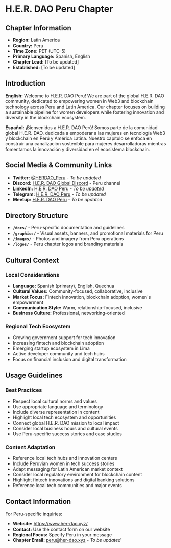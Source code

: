 # H.E.R. DAO Peru Chapter

## Chapter Information

- **Region:** Latin America
- **Country:** Peru
- **Time Zone:** PET (UTC-5)
- **Primary Language:** Spanish, English
- **Chapter Lead:** [To be updated]
- **Established:** [To be updated]

## Introduction

**English:**
Welcome to H.E.R. DAO Peru! We are part of the global H.E.R. DAO community, dedicated to empowering women in Web3 and blockchain technology across Peru and Latin America. Our chapter focuses on building a sustainable pipeline for women developers while fostering innovation and diversity in the blockchain ecosystem.

**Español:**
¡Bienvenidos a H.E.R. DAO Perú! Somos parte de la comunidad global H.E.R. DAO, dedicada a empoderar a las mujeres en tecnología Web3 y blockchain en Perú y América Latina. Nuestro capítulo se enfoca en construir una canalización sostenible para mujeres desarrolladoras mientras fomentamos la innovación y diversidad en el ecosistema blockchain.

## Social Media & Community Links

- **Twitter:** [@HERDAO_Peru](https://twitter.com/HERDAO_Peru) - *To be updated*
- **Discord:** [H.E.R. DAO Global Discord](https://discord.gg/her-dao) - Peru channel
- **LinkedIn:** [H.E.R. DAO Peru](https://linkedin.com/company/her-dao-peru) - *To be updated*
- **Telegram:** [H.E.R. DAO Peru](https://t.me/herdao_peru) - *To be updated*
- **Meetup:** [H.E.R. DAO Peru](https://meetup.com/her-dao-peru) - *To be updated*

## Directory Structure

- **`/docs/`** - Peru-specific documentation and guidelines
- **`/graphics/`** - Visual assets, banners, and promotional materials for Peru
- **`/images/`** - Photos and imagery from Peru operations
- **`/logos/`** - Peru chapter logos and branding materials

## Cultural Context

### Local Considerations
- **Language:** Spanish (primary), English, Quechua
- **Cultural Values:** Community-focused, collaborative, inclusive
- **Market Focus:** Fintech innovation, blockchain adoption, women's empowerment
- **Communication Style:** Warm, relationship-focused, inclusive
- **Business Culture:** Professional, networking-oriented

### Regional Tech Ecosystem
- Growing government support for tech innovation
- Increasing fintech and blockchain adoption
- Emerging startup ecosystem in Lima
- Active developer community and tech hubs
- Focus on financial inclusion and digital transformation

## Usage Guidelines

### Best Practices
- Respect local cultural norms and values
- Use appropriate language and terminology
- Include diverse representation in content
- Highlight local tech ecosystem and opportunities
- Connect global H.E.R. DAO mission to local impact
- Consider local business hours and cultural events
- Use Peru-specific success stories and case studies

### Content Adaptation
- Reference local tech hubs and innovation centers
- Include Peruvian women in tech success stories
- Adapt messaging for Latin American market context
- Consider local regulatory environment for blockchain content
- Highlight fintech innovations and digital banking solutions
- Reference local tech communities and major events

## Contact Information

For Peru-specific inquiries:
- **Website:** https://www.her-dao.xyz/
- **Contact:** Use the contact form on our website
- **Regional Focus:** Specify Peru in your message
- **Chapter Email:** peru@her-dao.xyz - *To be updated*
